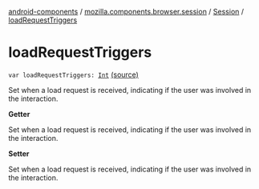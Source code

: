 [android-components](../../index.md) / [mozilla.components.browser.session](../index.md) / [Session](index.md) / [loadRequestTriggers](./load-request-triggers.md)

# loadRequestTriggers

`var loadRequestTriggers: `[`Int`](https://kotlinlang.org/api/latest/jvm/stdlib/kotlin/-int/index.html) [(source)](https://github.com/mozilla-mobile/android-components/blob/master/components/browser/session/src/main/java/mozilla/components/browser/session/Session.kt#L207)

Set when a load request is received, indicating if the user was involved in the interaction.

**Getter**

Set when a load request is received, indicating if the user was involved in the interaction.

**Setter**

Set when a load request is received, indicating if the user was involved in the interaction.

